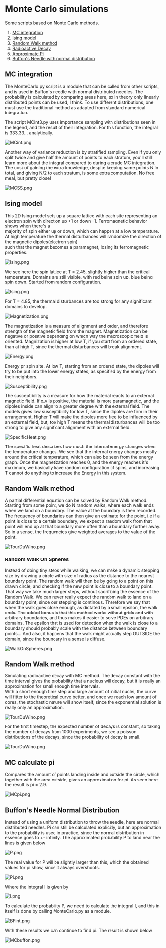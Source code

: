 # Monte Carlo simulations
Some scripts based on Monte Carlo methods.

1. [MC integration](https://github.com/mintDan/MonteCarlo#mc-integration)
2. [Ising model](https://github.com/mintDan/MonteCarlo#ising-model)
3. [Random Walk method](https://github.com/mintDan/MonteCarlo#random-walk-method)
4. [Radioactive Decay](https://github.com/mintDan/MonteCarlo#radioactive-decay)
5. [Approximate Pi](https://github.com/mintDan/MonteCarlo#mc-calculate-pi)
6. [Buffon's Needle with normal distribution](https://github.com/mintDan/MonteCarlo#buffons-needle-normal-distribution)


## MC integration
The MonteCarlo.py script is a module that can be called from other scripts, and is used in Buffon's needle with normal distributed needles.
The probability is calculated by comparing areas here, so in theory only linearly distributed points can be used, I think. To use different distributions, one must 
use the traditional method as adapted from standard numerical integration.  

The script MCint3.py uses importance sampling with distributions seen in the legend, and the result of their integration. For this function, the integral is 333.33... analytically.


![MCint.png](https://github.com/mintDan/MonteCarlo/blob/master/figs/MCis.png)

Another way of variance reduction is by stratified sampling. Even if you only split twice and give half the amount of points to each stratum, you'll still learn more about the integral compared to
during a crude MC integration. The cost of gaining the extra knowledge, despite keeping same points N in total, and giving N/2 to each stratum, is some extra computation. No free meal, but pretty close!

![MCSS.png](https://github.com/mintDan/MonteCarlo/blob/master/figs/MCSS.png)

## Ising model
This 2D Ising model sets up a square lattice with each site representing an electron spin with direction up +1 or down -1. Ferromagnetic behavior shows when there's a  
majority of spin either up or down, which can happen at a low temperature. At high temperature the thermal disturbances will randomize the direction of the magnetic dipoles(electron spin)  
such that the magnet becomes a paramagnet, losing its ferromagnetic properties.

![Ising.png](https://github.com/mintDan/MonteCarlo/blob/master/figs/Ising2.45.png)  

We see here the spin lattice at T = 2.45, slightly higher than the critical temperature. Domains are still visible, with red being spin up, blue being spin down.
Started from random configuration.

![Ising.png](https://github.com/mintDan/MonteCarlo/blob/master/figs/Ising4.85.png)  

For T = 4.85, the thermal disturbances are too strong for any significant domains to develop.


![Magnetization.png](https://github.com/mintDan/MonteCarlo/blob/master/figs/Magnetization.png)  

The magnetization is a measure of alignment and order, and therefore strength of the magnetic field from the magnet. Magnetization can be negative or positive depending on which way the macroscopic field is oriented.
Magnization is higher at low T, if you start from an ordered state, than at high T, since the thermal disturbances will break alignment.


![Energy.png](https://github.com/mintDan/MonteCarlo/blob/master/figs/Energy.png)  

Energy pr spin site. At low T, starting from an ordered state, the dipoles will try to be put into the lower energy states, as specified by the energy from their neighbors.


![Susceptibility.png](https://github.com/mintDan/MonteCarlo/blob/master/figs/Susceptibility.png)  

The susceptibility is a measure for how the material reacts to an external magnetic field. If x_v is positive, the material is more paramagnetic, and the dipoles inside can align to a greater degree
with the external field. The models gives low susceptibility for low T, since the dipoles are firm in their arrangement. Higher T will make the dipoles more free to be influenced by an external field, but,
too high T means the thermal disturbances will be too strong to give any significant alignment with an external field.


![SpecificHeat.png](https://github.com/mintDan/MonteCarlo/blob/master/figs/Specificheat.png)  

The specific heat describes how much the internal energy changes when the temperature changes. We see that the internal energy changes mostly around the critical temperature, which can also be seen from the energy graph.
Once the magnetization reaches 0, and the energy reaches it's maximum, we basically have random configuration of spins, and increasing T cannot do anything to increase the Energy in this system.


## Random Walk method
A partial differential equation can be solved by Random Walk method. Starting from some point, we do N random walks, where each walk ends when we land on a boundary. The value at the boundary is then recorded.
The frequency of boundaries can then give an estimate for the point, i.e if a point is close to a certain boundary, we expect a random walk from that point will end up at that boundary more often than a boundary further away.
So in a sense, the frequencies give weighted averages to the value of the point.

![TourDuWino.png](https://github.com/mintDan/MonteCarlo/blob/master/figs/TourDuWino.png)

### Random Walk On Spheres
Instead of doing tiny steps while walking, we can make a dynamic stepping size by drawing a circle with size of radius as the distance to the nearest boundary point. The random walk will then be by going to a point on this drawn circle,
and checking if the new point is close to a boundary point. That way we take much larger steps, without sacrificing the essence of the Random Walk.
 We can never really expect the random walk to land on a boundary point, since our stepping is continous. Therefore we say that when the walk goes close enough, as dictated by a small epsilon,
the walk ends.
The added bonus is that this method works without grids and with arbitrary boundaries, and thus makes it easier to solve PDEs on arbitrary domains.
The epsilon that is used for detection when the walk is close to a boundary should probably scale with the distance between boundary points... And also, it happens that the walk might actually step OUTSIDE the domain, since the boundary in a sense is diffuse.

![WalkOnSpheres.png](https://github.com/mintDan/MonteCarlo/blob/master/figs/WalkOnSpheresSubplot.png)

## Random Walk method
Simulating radioactive decay with MC method. The decay constant with the time interval gives the probability that a nucleus will decay, but it is really an approximation for small enough time intervals.  
With a short enough time step and large amount of initial nuclei, the curve will fitter to the theoretical curve better, and once we reach low amount of cores, the stochastic nature will show itself, since the exponential solution is really only an approximation.

![TourDuWino.png](https://github.com/mintDan/MonteCarlo/blob/master/figs/RD.png)

For the first timestep, the expected number of decays is constant, so taking the number of decays from 1000 experiments, we see a poisson distributions of the decays, since the probability of decay is small.

![TourDuWino.png](https://github.com/mintDan/MonteCarlo/blob/master/figs/DecaysBar.png)

## MC calculate pi
Compares the amount of points landing inside and outside the circle, which together with the area outside, gives an approximation for pi.
As seen here the result is pi = 2.9.

![MCpi.png](https://github.com/mintDan/MonteCarlo/blob/master/figs/MCpi.png)

## Buffon's Needle Normal Distribution
Instead of using a uniform distribution to throw the needle, here are normal distributed needles. 
Pi can still be calculated explicitly, but an approximation to the probability is used in practice, since the normal distribution in essence goes to +- infinity.
The approximated probability P to land near the lines is given below

![P.png](https://github.com/mintDan/MonteCarlo/blob/master/figs/P.png)

The real value for P will be slightly larger than this, which the obtained values for pi show, since it always overshoots.

![Pi.png](https://github.com/mintDan/MonteCarlo/blob/master/figs/Pi.png)

Where the integral I is given by

![I.png](https://github.com/mintDan/MonteCarlo/blob/master/figs/I.png)

To calculate the probability P, we need to calculate the integral I, and this in itself is done by calling MonteCarlo.py as a module.

![BFint.png](https://github.com/mintDan/MonteCarlo/blob/master/figs/BFint.png)

With these results we can continue to find pi. The result is shown below

![MCbuffon.png](https://github.com/mintDan/MonteCarlo/blob/master/figs/MCBuffonGauss.png)
